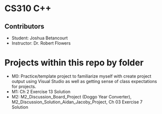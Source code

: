 # CS310 C++

## Contributors
- Student: Joshua Betancourt
- Instructor: Dr. Robert Flowers


# Projects within this repo by folder
- M0: Practice/template project to familiarize myself with create project output using Visual Studio as well as getting sense of class expectations for projects.
- M1: Ch 2 Exercise 13 Solution
- M2: M2_Discussion_Board_Project (Doggo Year Converter), M2_Discussion_Solution_Aidan_Jacoby_Project, Ch 03 Exercise 7 Solution
